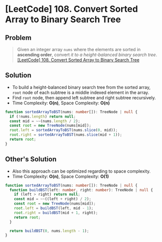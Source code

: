# [LeetCode] 108. Convert Sorted Array to Binary Search Tree

## Problem

> Given an integer array `nums` where the elements are sorted in **ascending order**, convert _it to a height-balanced binary search tree_.
> [[LeetCode] 108. Convert Sorted Array to Binary Search Tree](https://leetcode.com/problems/convert-sorted-array-to-binary-search-tree/description/?envType=study-plan&id=data-structure-ii)

## Solution

- To build a height-balanced binary search tree from the sorted array, `root` node of each subtree is a middle indexed element in the array.
- Find `root` node, then append left subtree and right subtree recursively.
- Time Complexity: **O(n)**, Space Complexity: **O(n)**

```typescript
function sortedArrayToBST(nums: number[]): TreeNode | null {
  if (!nums.length) return null;
  const mid = ~~(nums.length / 2);
  const root = new TreeNode(nums[mid]);
  root.left = sortedArrayToBST(nums.slice(0, mid));
  root.right = sortedArrayToBST(nums.slice(mid + 1));
  return root;
}
```

## Other's Solution

- Also this approach can be optimized regarding to space complexity.
- Time Complexity: **O(n)**, Space Complexity: **O(1)**

```typescript
function sortedArrayToBST(nums: number[]): TreeNode | null {
  function buildBST(left: number, right: number): TreeNode | null {
    if (left > right) return null;
    const mid = ~~((left + right) / 2);
    const root = new TreeNode(nums[mid]);
    root.left = buildBST(left, mid - 1);
    root.right = buildBST(mid + 1, right);
    return root;
  }

  return buildBST(0, nums.length - 1);
}
```
